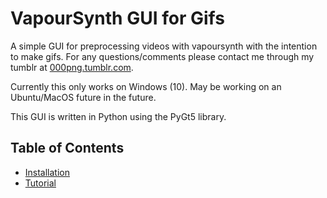# VapourSynth GUI for Gifs

A simple GUI for preprocessing videos with vapoursynth with the intention to make gifs. For any questions/comments please contact me through my tumblr at [000png.tumblr.com](https://000png.tumblr.com/).

Currently this only works on Windows (10). May be working on an Ubuntu/MacOS future in the future.

This GUI is written in Python using the PyGt5 library.

## Table of Contents

* [Installation](./docs/INSTALLATION.md)
* [Tutorial](./docs/TUTORIAL.md)
